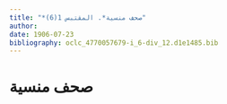 ```yaml
---
title: "*صحف منسية*. المقتبس 1(6)"
author: 
date: 1906-07-23
bibliography: oclc_4770057679-i_6-div_12.d1e1485.bib
---
```




#  صحف منسية 

